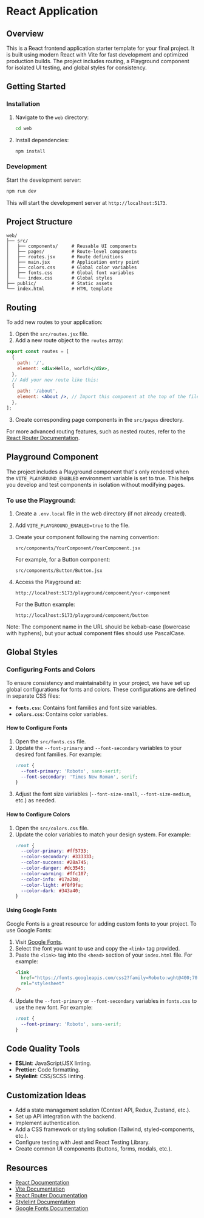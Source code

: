 # React Application

## Overview

This is a React frontend application starter template for your final project. It is built using modern React with Vite for fast development and optimized production builds. The project includes routing, a Playground component for isolated UI testing, and global styles for consistency.

## Getting Started

### Installation

1. Navigate to the `web` directory:
   ```bash
   cd web
   ```
2. Install dependencies:
   ```bash
   npm install
   ```

### Development

Start the development server:

```bash
npm run dev
```

This will start the development server at `http://localhost:5173`.

## Project Structure

```
web/
├── src/
│   ├── components/     # Reusable UI components
│   ├── pages/          # Route-level components
│   ├── routes.jsx      # Route definitions
│   ├── main.jsx        # Application entry point
│   ├── colors.css      # Global color variables
│   ├── fonts.css       # Global font variables
│   └── index.css       # Global styles
├── public/             # Static assets
└── index.html          # HTML template
```

## Routing

To add new routes to your application:

1. Open the `src/routes.jsx` file.
2. Add a new route object to the `routes` array:

```jsx
export const routes = [
  {
    path: '/',
    element: <div>Hello, world!</div>,
  },
  // Add your new route like this:
  {
    path: '/about',
    element: <About />, // Import this component at the top of the file
  },
];
```

3. Create corresponding page components in the `src/pages` directory.

For more advanced routing features, such as nested routes, refer to the [React Router Documentation](https://reactrouter.com/).

## Playground Component

The project includes a Playground component that's only rendered when the `VITE_PLAYGROUND_ENABLED` environment variable is set to true. This helps you develop and test components in isolation without modifying pages.

### To use the Playground:

1. Create a `.env.local` file in the web directory (if not already created).
2. Add `VITE_PLAYGROUND_ENABLED=true` to the file.
3. Create your component following the naming convention:

   ```
   src/components/YourComponent/YourComponent.jsx
   ```

   For example, for a Button component:

   ```
   src/components/Button/Button.jsx
   ```

4. Access the Playground at:

   ```
   http://localhost:5173/playground/component/your-component
   ```

   For the Button example:

   ```
   http://localhost:5173/playground/component/button
   ```

Note: The component name in the URL should be kebab-case (lowercase with hyphens), but your actual component files should use PascalCase.

## Global Styles

### Configuring Fonts and Colors

To ensure consistency and maintainability in your project, we have set up global configurations for fonts and colors. These configurations are defined in separate CSS files:

- **`fonts.css`**: Contains font families and font size variables.
- **`colors.css`**: Contains color variables.

#### How to Configure Fonts

1. Open the `src/fonts.css` file.
2. Update the `--font-primary` and `--font-secondary` variables to your desired font families. For example:
   ```css
   :root {
     --font-primary: 'Roboto', sans-serif;
     --font-secondary: 'Times New Roman', serif;
   }
   ```
3. Adjust the font size variables (`--font-size-small`, `--font-size-medium`, etc.) as needed.

#### How to Configure Colors

1. Open the `src/colors.css` file.
2. Update the color variables to match your design system. For example:
   ```css
   :root {
     --color-primary: #ff5733;
     --color-secondary: #333333;
     --color-success: #28a745;
     --color-danger: #dc3545;
     --color-warning: #ffc107;
     --color-info: #17a2b8;
     --color-light: #f8f9fa;
     --color-dark: #343a40;
   }
   ```

#### Using Google Fonts

Google Fonts is a great resource for adding custom fonts to your project. To use Google Fonts:

1. Visit [Google Fonts](https://fonts.google.com/).
2. Select the font you want to use and copy the `<link>` tag provided.
3. Paste the `<link>` tag into the `<head>` section of your `index.html` file. For example:
   ```html
   <link
     href="https://fonts.googleapis.com/css2?family=Roboto:wght@400;700&display=swap"
     rel="stylesheet"
   />
   ```
4. Update the `--font-primary` or `--font-secondary` variables in `fonts.css` to use the new font. For example:
   ```css
   :root {
     --font-primary: 'Roboto', sans-serif;
   }
   ```

## Code Quality Tools

- **ESLint**: JavaScript/JSX linting.
- **Prettier**: Code formatting.
- **Stylelint**: CSS/SCSS linting.

## Customization Ideas

- Add a state management solution (Context API, Redux, Zustand, etc.).
- Set up API integration with the backend.
- Implement authentication.
- Add a CSS framework or styling solution (Tailwind, styled-components, etc.).
- Configure testing with Jest and React Testing Library.
- Create common UI components (buttons, forms, modals, etc.).

## Resources

- [React Documentation](https://react.dev/)
- [Vite Documentation](https://vitejs.dev/)
- [React Router Documentation](https://reactrouter.com/)
- [Stylelint Documentation](https://stylelint.io/)
- [Google Fonts Documentation](https://fonts.google.com/)
